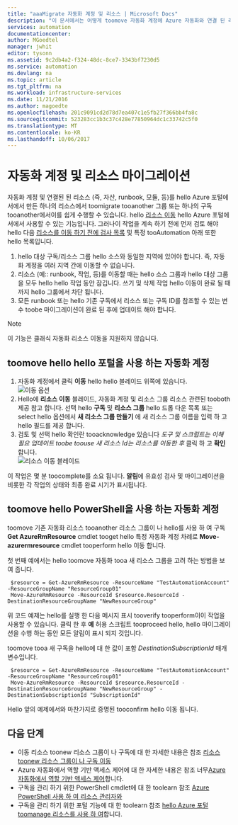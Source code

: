 ```yaml
---
title: "aaaMigrate 자동화 계정 및 리소스 | Microsoft Docs"
description: "이 문서에서는 어떻게 toomove 자동화 계정에 Azure 자동화와 연결 된 리소스가 하나의 구독만 tooanother에서 설명 합니다."
services: automation
documentationcenter: 
author: MGoedtel
manager: jwhit
editor: tysonn
ms.assetid: 9c2db4a2-f324-48dc-8ce7-3343bf7230d5
ms.service: automation
ms.devlang: na
ms.topic: article
ms.tgt_pltfrm: na
ms.workload: infrastructure-services
ms.date: 11/21/2016
ms.author: magoedte
ms.openlocfilehash: 201c9091cd2d78d7ea407c1e5fb27f366bb4fa8c
ms.sourcegitcommit: 523283cc1b3c37c428e77850964dc1c33742c5f0
ms.translationtype: MT
ms.contentlocale: ko-KR
ms.lasthandoff: 10/06/2017
---
```

# <a name="migrate-automation-account-and-resources"></a>자동화 계정 및 리소스 마이그레이션
자동화 계정 및 연결된 된 리소스 (즉, 자산, runbook, 모듈, 등)를 hello Azure 포털에서에서 만든 하나의 리소스에서 toomigrate tooanother 그룹 또는 하나의 구독 tooanother에서이를 쉽게 수행할 수 있습니다. hello [리소스 이동](../azure-resource-manager/resource-group-move-resources.md) hello Azure 포털에서에서 사용할 수 있는 기능입니다. 그러나이 작업을 계속 하기 전에 먼저 검토 해야 hello 다음 [리소스를 이동 하기 전에 검사 목록](../azure-resource-manager/resource-group-move-resources.md#checklist-before-moving-resources) 및 특정 tooAutomation 아래 또한 hello 목록입니다.   

1. hello 대상 구독/리소스 그룹 hello 소스와 동일한 지역에 있어야 합니다.  즉, 자동화 계정을 여러 지역 간에 이동할 수 없습니다.
2. 리소스 (예:: runbook, 작업, 등)를 이동할 때는 hello 소스 그룹과 hello 대상 그룹을 모두 hello hello 작업 동안 잠깁니다. 쓰기 및 삭제 작업 hello 이동이 완료 될 때까지 hello 그룹에서 차단 됩니다.  
3. 모든 runbook 또는 hello 기존 구독에서 리소스 또는 구독 ID를 참조할 수 있는 변수 toobe 마이그레이션이 완료 된 후에 업데이트 해야 합니다.   

> [!NOTE]
> 이 기능은 클래식 자동화 리소스 이동을 지원하지 않습니다.
>
>

## <a name="toomove-hello-automation-account-using-hello-portal"></a>toomove hello hello 포털을 사용 하는 자동화 계정
1. 자동화 계정에서 클릭 **이동** hello hello 블레이드 위쪽에 있습니다.<br> ![이동 옵션](media/automation-migrate-account-subscription/automation-menu-move.png)<br>
2. Hello에 **리소스 이동** 블레이드, 자동화 계정 및 리소스 그룹 리소스 관련된 tooboth 제공 참고 합니다.  선택 hello **구독** 및 **리소스 그룹** hello 드롭 다운 목록 또는 select hello 옵션에서 **새 리소스 그룹 만들기** 에 새 리소스 그룹 이름을 입력 하 고 hello 필드를 제공 합니다.  
3. 검토 및 선택 hello 확인란 tooacknowledge 있습니다 *도구 및 스크립트는 이해 필요 업데이트 toobe toouse 새 리소스 Id는 리소스를 이동한 후* 클릭 하 고 **확인**합니다.<br> ![리소스 이동 블레이드](media/automation-migrate-account-subscription/automation-move-resources-blade.png)<br>   

이 작업은 몇 분 toocomplete를 소요 됩니다.  **알림**에 유효성 검사 및 마이그레이션을 비롯한 각 작업의 상태와 최종 완료 시기가 표시됩니다.     

## <a name="toomove-hello-automation-account-using-powershell"></a>toomove hello PowerShell을 사용 하는 자동화 계정
toomove 기존 자동화 리소스 tooanother 리소스 그룹이 나 hello를 사용 하 여 구독 **Get AzureRmResource** cmdlet tooget hello 특정 자동화 계정 차례로 **Move-azurermresource** cmdlet tooperform hello 이동 합니다.

첫 번째 예에서는 hello toomove 자동화 tooa 새 리소스 그룹을 고려 하는 방법을 보여 줍니다.

   ```
    $resource = Get-AzureRmResource -ResourceName "TestAutomationAccount" -ResourceGroupName "ResourceGroup01"
    Move-AzureRmResource -ResourceId $resource.ResourceId -DestinationResourceGroupName "NewResourceGroup"
   ```

위 코드 예제는 hello를 실행 한 다음 메시지 표시 tooverify tooperform이이 작업을 사용할 수 있습니다.  클릭 한 후 **예** 허용 스크립트 tooproceed hello, hello 마이그레이션을 수행 하는 동안 모든 알림이 표시 되지 것입니다.  

toomove tooa 새 구독을 hello에 대 한 값이 포함 *DestinationSubscriptionId* 매개 변수입니다.

   ```
    $resource = Get-AzureRmResource -ResourceName "TestAutomationAccount" -ResourceGroupName "ResourceGroup01"
    Move-AzureRmResource -ResourceId $resource.ResourceId -DestinationResourceGroupName "NewResourceGroup" -DestinationSubscriptionId "SubscriptionId"
   ```

Hello 앞의 예제에서와 마찬가지로 증명된 tooconfirm hello 이동 됩니다.  

## <a name="next-steps"></a>다음 단계
* 이동 리소스 toonew 리소스 그룹이 나 구독에 대 한 자세한 내용은 참조 [리소스 toonew 리소스 그룹이 나 구독 이동](../azure-resource-manager/resource-group-move-resources.md)
* Azure 자동화에서 역할 기반 액세스 제어에 대 한 자세한 내용은 참조 너무[Azure 자동화에서 역할 기반 액세스 제어](automation-role-based-access-control.md)합니다.
* 구독을 관리 하기 위한 PowerShell cmdlet에 대 한 toolearn 참조 [Azure PowerShell 사용 하 여 리소스 관리자와](../azure-resource-manager/powershell-azure-resource-manager.md)
* 구독을 관리 하기 위한 포털 기능에 대 한 toolearn 참조 [hello Azure 포털 toomanage 리소스를 사용 하 여](../azure-resource-manager/resource-group-portal.md)합니다.
